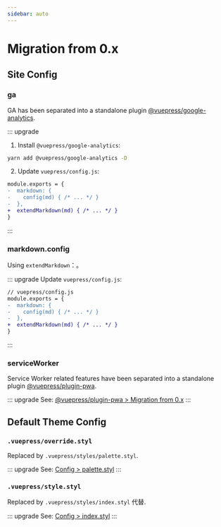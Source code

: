 ```yaml
---
sidebar: auto
---
```


# Migration from 0.x

## Site Config

### ga <Badge text="replaced"/>

GA has been separated into a standalone plugin [@vuepress/google-analytics](../plugin/official/plugin-google-analytics.md).

::: upgrade

1. Install `@vuepress/google-analytics`:

```bash
yarn add @vuepress/google-analytics -D
```

2. Update `vuepress/config.js`:

```diff
module.exports = {
-  markdown: {
-    config(md) { /* ... */ }
-  },
+  extendMarkdown(md) { /* ... */ }
}
```
:::

### markdown.config <Badge text="renamed"/>

Using `extendMarkdown`：。

::: upgrade
Update `vuepress/config.js`:
```diff
// vuepress/config.js
module.exports = {
-  markdown: {
-    config(md) { /* ... */ }
-  },
+  extendMarkdown(md) { /* ... */ }
}
```
:::

### serviceWorker <Badge text="replaced"/>

Service Worker related features have been separated into a standalone plugin [@vuepress/plugin-pwa](../plugin/official/plugin-pwa.md).

::: upgrade
See: [@vuepress/plugin-pwa > Migration from 0.x](../plugin/official/plugin-pwa.md#migration-from-0-x)
:::

## Default Theme Config

### `.vuepress/override.styl` <Badge text="replaced"/>

Replaced by `.vuepress/styles/palette.styl`.

::: upgrade
See: [Config > palette.styl](../config/README.md#palette-styl)
:::

### `.vuepress/style.styl` <Badge text="replaced"/>

Replaced by `.vuepress/styles/index.styl` 代替.

::: upgrade
See: [Config > index.styl](../config/README.md#index-styl)
:::

